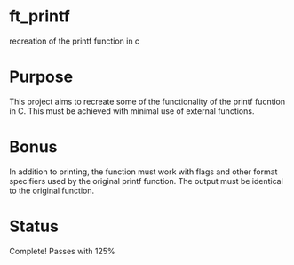 # ft_printf
recreation of the printf function in c

# Purpose
This project aims to recreate some of the functionality of the printf fucntion in C. This must be achieved with minimal use of external functions.

# Bonus
In addition to printing, the function must work with flags and other format specifiers used by the original printf function. The output must be identical to the original function.

# Status

Complete! Passes with 125%
